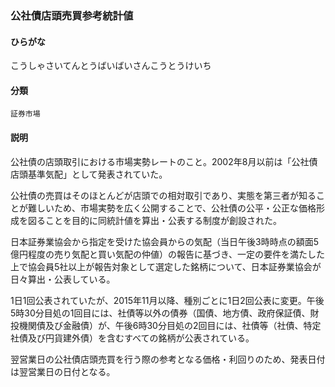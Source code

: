 <div style="display:none;">

## [あ行](securities-terms?id=あ行)
## [か行](securities-terms?id=か行)

</div>

### 公社債店頭売買参考統計値

#### ひらがな

こうしゃさいてんとうばいばいさんこうとうけいち

#### 分類

`証券市場`

#### 説明

公社債の店頭取引における市場実勢レートのこと。2002年8月以前は「公社債店頭基準気配」として発表されていた。
 
公社債の売買はそのほとんどが店頭での相対取引であり、実態を第三者が知ることが難しいため、市場実勢を広く公開することで、公社債の公平・公正な価格形成を図ることを目的に同統計値を算出・公表する制度が創設された。
 
日本証券業協会から指定を受けた協会員からの気配（当日午後3時時点の額面5億円程度の売り気配と買い気配の仲値）の報告に基づき、一定の要件を満たした上で協会員5社以上が報告対象として選定した銘柄について、日本証券業協会が日々算出・公表している。
 
1日1回公表されていたが、2015年11月以降、種別ごとに1日2回公表に変更。午後5時30分目処の1回目には、社債等以外の債券（国債、地方債、政府保証債、財投機関債及び金融債）が、午後6時30分目処の2回目には、社債等（社債、特定社債及び円貨建外債）を含むすべての銘柄が公表されている。
 
翌営業日の公社債店頭売買を行う際の参考となる価格・利回りのため、発表日付は翌営業日の日付となる。

<div style="display:none;">

## [さ行](securities-terms?id=さ行)
## [た行](securities-terms?id=た行)
## [な行](securities-terms?id=な行)
## [は行](securities-terms?id=は行)
## [ま行](securities-terms?id=ま行)
## [や行](securities-terms?id=や行)
## [ら行](securities-terms?id=ら行)
## [わ行](securities-terms?id=わ行)
## [英数字・記号](securities-terms?id=英数字・記号)

</div>

